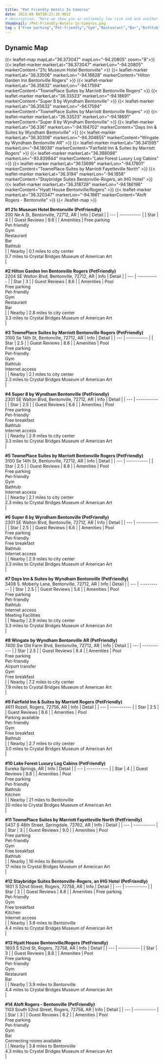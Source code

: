 ```yaml
---
title: "Pet Friendly Hotels In Comoros"
date: 2023-08-06T18:27:10.901Z
# description: "Here we show you an extremely low risk and and another medium risk approach to earn passive income "
thumbnail: /Pet-Friendly-Hotels-In-Comoros.png
tag : ["Free parking","Pet-friendly","Gym","Restaurant","Bar","Bathtub","Pool","Internet access","Free breakfast","Meeting Facilities","Airport transfer","Parking available","Kitchen","Connecting rooms available"]
---
```


## Dynamic Map
{{< leaflet-map  mapLat="36.373047" mapLon="-94.20805" zoom="8">}}
    {{< leaflet-marker markerLat="36.373047" markerLon="-94.20805" markerContent="21c Museum Hotel Bentonville" >}}
    {{< leaflet-marker markerLat="36.33506" markerLon="-94.18828" markerContent="Hilton Garden Inn Bentonville Rogers" >}}
    {{< leaflet-marker markerLat="36.35632" markerLon="-94.17594" markerContent="TownePlace Suites by Marriott Bentonville Rogers" >}}
    {{< leaflet-marker markerLat="36.33523" markerLon="-94.18691" markerContent="Super 8 by Wyndham Bentonville" >}}
    {{< leaflet-marker markerLat="36.35632" markerLon="-94.17594" markerContent="TownePlace Suites by Marriott Bentonville Rogers" >}}
    {{< leaflet-marker markerLat="36.33523" markerLon="-94.18691" markerContent="Super 8 by Wyndham Bentonville" >}}
    {{< leaflet-marker markerLat="36.336" markerLon="-94.184702" markerContent="Days Inn & Suites by Wyndham Bentonville" >}}
    {{< leaflet-marker markerLat="36.30306" markerLon="-94.304855" markerContent="Wingate by Wyndham Bentonville AR" >}}
    {{< leaflet-marker markerLat="36.341595" markerLon="-94.18036" markerContent="Fairfield Inn & Suites by Marriott Rogers" >}}
    {{< leaflet-marker markerLat="36.388098" markerLon="-93.839844" markerContent="Lake Forest Luxury Log Cabins" >}}
    {{< leaflet-marker markerLat="36.13699" markerLon="-94.17901" markerContent="TownePlace Suites by Marriott Fayetteville North" >}}
    {{< leaflet-marker markerLat="36.3194" markerLon="-94.1858" markerContent="Staybridge Suites Bentonville-Rogers, an IHG Hotel" >}}
    {{< leaflet-marker markerLat="36.318728" markerLon="-94.186196" markerContent="Hyatt House Bentonville/Rogers" >}}
    {{< leaflet-marker markerLat="36.320347" markerLon="-94.1861" markerContent="Aloft Rogers - Bentonville" >}}
{{< /leaflet-map >}}


**#1 21c Museum Hotel Bentonville (PetFriendly)**<br>200 Ne A St, Bentonville, 72712, AR
| Info | Detail |
| --- | ----------- |
| Star | 4 |
| Guest Reviews | 9.6 |
| Amenities | Free parking<br>Pet-friendly<br>Gym<br>Restaurant<br>Bar<br>Bathtub<br> |
| Nearby | 0.1 miles to city center<br>0.7 miles to Crystal Bridges Museum of American Art<br> |

**#2 Hilton Garden Inn Bentonville Rogers (PetFriendly)**<br>2204 SE Walton Blvd, Bentonville, 72712, AR
| Info | Detail |
| --- | ----------- |
| Star | 3 |
| Guest Reviews | 8.6 |
| Amenities | Pool<br>Free parking<br>Pet-friendly<br>Gym<br>Restaurant<br>Bar<br> |
| Nearby | 2.8 miles to city center<br>3.3 miles to Crystal Bridges Museum of American Art<br> |

**#3 TownePlace Suites by Marriott Bentonville Rogers (PetFriendly)**<br>3100 Se 14th St, Bentonville, 72712, AR
| Info | Detail |
| --- | ----------- |
| Star | 2.5 |
| Guest Reviews | 8.8 |
| Amenities | Pool<br>Free parking<br>Pet-friendly<br>Gym<br>Bathtub<br>Internet access<br> |
| Nearby | 2.1 miles to city center<br>2.3 miles to Crystal Bridges Museum of American Art<br> |

**#4 Super 8 by Wyndham Bentonville (PetFriendly)**<br>2301 SE Walton Blvd, Bentonville, 72712, AR
| Info | Detail |
| --- | ----------- |
| Star | 2.5 |
| Guest Reviews | 6.6 |
| Amenities | Pool<br>Free parking<br>Pet-friendly<br>Free breakfast<br>Bathtub<br>Internet access<br> |
| Nearby | 2.9 miles to city center<br>3.3 miles to Crystal Bridges Museum of American Art<br> |

**#5 TownePlace Suites by Marriott Bentonville Rogers (PetFriendly)**<br>3100 Se 14th St, Bentonville, 72712, AR
| Info | Detail |
| --- | ----------- |
| Star | 2.5 |
| Guest Reviews | 8.8 |
| Amenities | Pool<br>Free parking<br>Pet-friendly<br>Gym<br>Bathtub<br>Internet access<br> |
| Nearby | 2.1 miles to city center<br>2.3 miles to Crystal Bridges Museum of American Art<br> |

**#6 Super 8 by Wyndham Bentonville (PetFriendly)**<br>2301 SE Walton Blvd, Bentonville, 72712, AR
| Info | Detail |
| --- | ----------- |
| Star | 2.5 |
| Guest Reviews | 6.6 |
| Amenities | Pool<br>Free parking<br>Pet-friendly<br>Free breakfast<br>Bathtub<br>Internet access<br> |
| Nearby | 2.9 miles to city center<br>3.3 miles to Crystal Bridges Museum of American Art<br> |

**#7 Days Inn & Suites by Wyndham Bentonville (PetFriendly)**<br>3408 S. Moberly Lane, Bentonville, 72712, AR
| Info | Detail |
| --- | ----------- |
| Star | 2.5 |
| Guest Reviews | 5.8 |
| Amenities | Pool<br>Free parking<br>Pet-friendly<br>Bathtub<br>Internet access<br>Meeting Facilities<br> |
| Nearby | 2.9 miles to city center<br>3.3 miles to Crystal Bridges Museum of American Art<br> |

**#8 Wingate by Wyndham Bentonville AR (PetFriendly)**<br>7400 Sw Old Farm Blvd, Bentonville, 72712, AR
| Info | Detail |
| --- | ----------- |
| Star | 2.5 |
| Guest Reviews | 8.4 |
| Amenities | Pool<br>Free parking<br>Pet-friendly<br>Airport transfer<br>Gym<br>Free breakfast<br> |
| Nearby | 7.2 miles to city center<br>7.9 miles to Crystal Bridges Museum of American Art<br> |

**#9 Fairfield Inn & Suites by Marriott Rogers (PetFriendly)**<br>4611 Rozell, Rogers, 72756, AR
| Info | Detail |
| --- | ----------- |
| Star | 2.5 |
| Guest Reviews | 8.6 |
| Amenities | Pool<br>Parking available<br>Pet-friendly<br>Gym<br>Free breakfast<br>Bathtub<br> |
| Nearby | 2.7 miles to city center<br>3.0 miles to Crystal Bridges Museum of American Art<br> |

**#10 Lake Forest Luxury Log Cabins (PetFriendly)**<br>Eureka Springs, AR
| Info | Detail |
| --- | ----------- |
| Star | 4 |
| Guest Reviews | 8.8 |
| Amenities | Pool<br>Free parking<br>Pet-friendly<br>Bathtub<br>Kitchen<br> |
| Nearby | 21 miles to Bentonville<br>20 miles to Crystal Bridges Museum of American Art<br> |

**#11 TownePlace Suites by Marriott Fayetteville North (PetFriendly)**<br>5437 S 48th Street, Springdale, 72762, AR
| Info | Detail |
| --- | ----------- |
| Star | 3 |
| Guest Reviews | 9.0 |
| Amenities | Pool<br>Free parking<br>Pet-friendly<br>Gym<br>Free breakfast<br>Bathtub<br> |
| Nearby | 16 miles to Bentonville<br>17 miles to Crystal Bridges Museum of American Art<br> |

**#12 Staybridge Suites Bentonville-Rogers, an IHG Hotel (PetFriendly)**<br>1801 S 52nd Street, Rogers, 72758, AR
| Info | Detail |
| --- | ----------- |
| Star | 3 |
| Guest Reviews | 8.8 |
| Amenities | Free parking<br>Pet-friendly<br>Gym<br>Free breakfast<br>Kitchen<br>Internet access<br> |
| Nearby | 3.9 miles to Bentonville<br>4.4 miles to Crystal Bridges Museum of American Art<br> |

**#13 Hyatt House Bentonville/Rogers (PetFriendly)**<br>1803 S 52nd St, Rogers, 72758, AR
| Info | Detail |
| --- | ----------- |
| Star | 3 |
| Guest Reviews | 8.8 |
| Amenities | Pool<br>Free parking<br>Pet-friendly<br>Gym<br>Restaurant<br>Bar<br> |
| Nearby | 3.9 miles to Bentonville<br>4.4 miles to Crystal Bridges Museum of American Art<br> |

**#14 Aloft Rogers - Bentonville (PetFriendly)**<br>1103 South 52nd Street, Rogers, 72758, AR
| Info | Detail |
| --- | ----------- |
| Star | 3 |
| Guest Reviews | 8.2 |
| Amenities | Pool<br>Free parking<br>Pet-friendly<br>Gym<br>Bar<br>Connecting rooms available<br> |
| Nearby | 3.8 miles to Bentonville<br>4.3 miles to Crystal Bridges Museum of American Art<br> |

